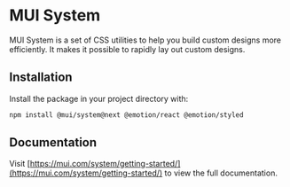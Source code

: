 # MUI System

MUI System is a set of CSS utilities to help you build custom designs more efficiently. It makes it possible to rapidly lay out custom designs.

## Installation

Install the package in your project directory with:

<!-- #default-branch-switch -->

```bash
npm install @mui/system@next @emotion/react @emotion/styled
```

## Documentation

<!-- #default-branch-switch -->

Visit [https://mui.com/system/getting-started/](https://mui.com/system/getting-started/) to view the full documentation.
